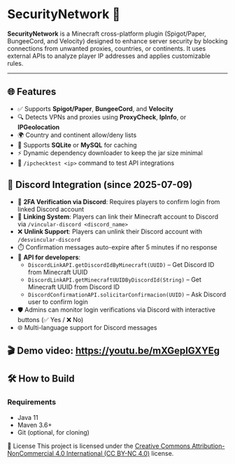 # SecurityNetwork 🔐

**SecurityNetwork** is a Minecraft cross-platform plugin (Spigot/Paper, BungeeCord, and Velocity) designed to enhance server security by blocking connections from unwanted proxies, countries, or continents. It uses external APIs to analyze player IP addresses and applies customizable rules.

---

## 🌐 Features

- ✅ Supports **Spigot/Paper**, **BungeeCord**, and **Velocity**
- 🔍 Detects VPNs and proxies using **ProxyCheck**, **IpInfo**, or **IPGeolocation**
- 🌍 Country and continent allow/deny lists
- 💾 Supports **SQLite** or **MySQL** for caching
- ⚡ Dynamic dependency downloader to keep the jar size minimal
- 🧪 `/ipchecktest <ip>` command to test API integrations
## 🤖 Discord Integration (since 2025-07-09)

- 🔐 **2FA Verification via Discord**: Requires players to confirm login from linked Discord account
- 🔗 **Linking System**: Players can link their Minecraft account to Discord via `/vincular-discord <discord_name>`
- ❌ **Unlink Support**: Players can unlink their Discord account with `/desvincular-discord`
- ⏱️ Confirmation messages auto-expire after 5 minutes if no response
- 🧠 **API for developers**:
  - `DiscordLinkAPI.getDiscordIdByMinecraft(UUID)` – Get Discord ID from Minecraft UUID
  - `DiscordLinkAPI.getMinecraftUUIDByDiscordId(String)` – Get Minecraft UUID from Discord ID
  - `DiscordConfirmationAPI.solicitarConfirmacion(UUID)` – Ask Discord user to confirm login
- 🛡️ Admins can monitor login verifications via Discord with interactive buttons (✅ Yes / ❌ No)
- 🌐 Multi-language support for Discord messages

🎬 Demo video: https://youtu.be/mXGepIGXYEg
---

## 🛠 How to Build

### Requirements

- Java 11
- Maven 3.6+
- Git (optional, for cloning)

📜 License
This project is licensed under the [Creative Commons Attribution-NonCommercial 4.0 International (CC BY-NC 4.0)](https://creativecommons.org/licenses/by-nc/4.0/) license.
